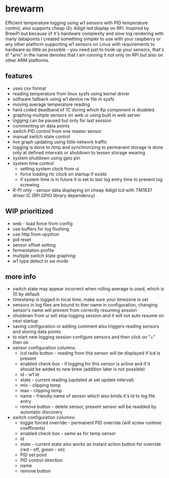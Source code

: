 # brewarm
Efficient temperature logging using w1 sensors with PID temperature control, also supports cheap i2c 4digit led display on RPi.
Inspired by BrewPi but because of it's hardware complexity and slow log rendering with many datapoints I created something simpler to use with your raspberry or any other platform supporting w1 sensors on Linux with requirements to hardware as little as possible - you need just to hook up your sensors, that's it!
"arm" in the name denotes that I am running it not only on RPi but also on other ARM platforms.

## features
* uses csv format
* reading temperature from linux sysfs using kernel driver
* software fallback using w1 device rw file in sysfs
* moving average temperature reading
* hard coded deadband of 1C during which Kp component is disabled
* graphing multiple sensors on web ui using built in web server
* logging can be paused but only for last session
* commenting on data points
* switch PID control from one master sensor
* manual switch state control
* live graph updating using little network traffic
* logging is done to /tmp and synchronizing to permanent storage is done only at defined intervals or shutdown to lessen storage wearing
* system shutdown using gpio pin
* system time control
  * setting system clock from ui
  * force loading rtc clock on startup if exists
  * if system time is in future it is set to last log entry time to prevent log screwing
* R-PI only - sensor data displaying on cheap 4digit lcd with TM1637 driver IC (RPi.GPIO library dependency)

## WIP prioritized
* web - load force from config
* use buffers for log flushing
* use http from upython
* pid reset
* sensor offset setting
* fermentation profile
* multiple switch state graphing
* w1 type detect in sw mode

## more info
* switch state may appear incorrect when rolling average is used, which is 10 by default
* timestamp is logged in local time, make sure your timezone is set
* sensors in log files are bound to ther name in configuration, changing sensor's name will prevent from correctly resuming session
* shutdown from ui will stop logging session and it will not auto resume on next startup
* saving configuration or adding comment also triggers reading sensors and storing data points
* to start new logging session configure sensors and then click on "+" then ok
* sensor configuration columns:
    * lcd radio button - reading from this sensor will be displayed if lcd is present
    * enabled check box - if logging for this sensor is active and if it should be added to new brew (addition later is not possible)
    * id - w1 id
    * state - current reading (updated at set update interval)
    * min - clipping temp
    * max - clipping temp
    * name - friendly name of sensor which also binds it's id to log file entry
    * remove button - delete sensor, present sensor will be readded by automatic discovery
* switch configuration columns:
    * toggle forced override - permanent PID override (will screw runtime coefficents)
    * enabled check box - same as for temp sensor
    * id
    * state - current state also works as instant action button for override (red - off, green - on)
    * PID set point
    * PID control direction
    * name
    * remove button
